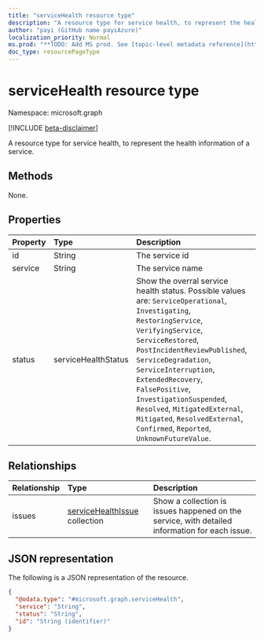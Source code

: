 ```yaml
---
title: "serviceHealth resource type"
description: "A resource type for service health, to represent the health information of a service."
author: "payi (GitHub name payiAzure)"
localization_priority: Normal
ms.prod: "**TODO: Add MS prod. See [topic-level metadata reference](https://msgo.azurewebsites.net/add/document/guidelines/metadata.html#topic-level-metadata)**"
doc_type: resourcePageType
---
```


# serviceHealth resource type

Namespace: microsoft.graph

[!INCLUDE [beta-disclaimer](../../includes/beta-disclaimer.md)]

A resource type for service health, to represent the health information of a service.

## Methods
None.

## Properties
|Property|Type|Description|
|:---|:---|:---|
|id|String|The service id|
|service|String|The service name|
|status|serviceHealthStatus|Show the overral service health status. Possible values are: `ServiceOperational`, `Investigating`, `RestoringService`, `VerifyingService`, `ServiceRestored`, `PostIncidentReviewPublished`, `ServiceDegradation`, `ServiceInterruption`, `ExtendedRecovery`, `FalsePositive`, `InvestigationSuspended`, `Resolved`, `MitigatedExternal`, `Mitigated`, `ResolvedExternal`, `Confirmed`, `Reported`, `UnknownFutureValue`.|

## Relationships
|Relationship|Type|Description|
|:---|:---|:---|
|issues|[serviceHealthIssue](../resources/servicehealthissue.md) collection|Show a collection is issues happened on the service, with detailed information for each issue.|

## JSON representation
The following is a JSON representation of the resource.
<!-- {
  "blockType": "resource",
  "keyProperty": "id",
  "@odata.type": "microsoft.graph.serviceHealth",
  "openType": false
}
-->
``` json
{
  "@odata.type": "#microsoft.graph.serviceHealth",
  "service": "String",
  "status": "String",
  "id": "String (identifier)"
}
```

